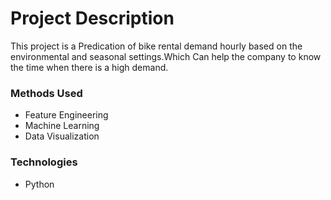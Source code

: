 
# Project Description
This project is a Predication of bike rental demand hourly  based on the environmental and seasonal settings.Which Can help the company to know the time when there is a high demand.


### Methods Used
* Feature Engineering
* Machine Learning
* Data Visualization


### Technologies 
* Python






